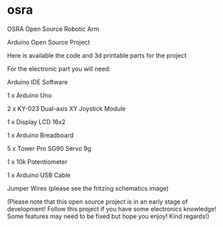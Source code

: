 # osra
OSRA Open Source Robotic Arm

Arduino Open Source Project

Here is available the code and 3d printable parts for the project

For the electronic part you will need:

Arduino IDE Software

1 x Arduino Uno

2 x KY-023 Dual-axis XY Joystick Module

1 x Display LCD 16x2

1 x Arduino Breadboard

5 x Tower Pro SG90 Servo 9g

1 x 10k Potentiometer

1 x Arduino USB Cable

Jumper Wires (please see the fritzing schematics image)

(Please note that this open source project is in an early stage of development! Follow this project if you have some electronics knowledge! Some features may need to be fixed but hope you enjoy! Kind regards!) 
